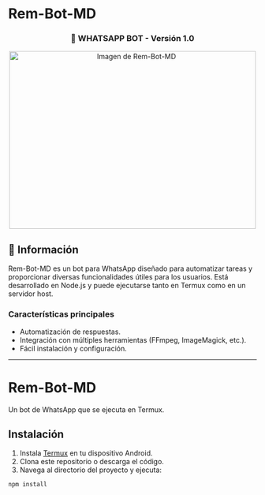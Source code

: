 # Rem-Bot-MD

<h3 align="center">🤖 WHATSAPP BOT - Versión 1.0</h3>
<p align="center">
    <img src="https://encrypted-tbn0.gstatic.com/images?q=tbn:ANd9GcTESmRtGU1pk3rlt6qrwTh1mwYwc06FTJKz7w&usqp=CAU"alt="Imagen de Rem-Bot-MD" width="500" height="360">
</p>

## 📝 Información
Rem-Bot-MD es un bot para WhatsApp diseñado para automatizar tareas y proporcionar diversas funcionalidades útiles para los usuarios. 
Está desarrollado en Node.js y puede ejecutarse tanto en Termux como en un servidor host.

### Características principales
- Automatización de respuestas.
- Integración con múltiples herramientas (FFmpeg, ImageMagick, etc.).
- Fácil instalación y configuración.

---

# Rem-Bot-MD

Un bot de WhatsApp que se ejecuta en Termux.

## Instalación

1. Instala [Termux](https://play.google.com/store/apps/details?id=com.termux) en tu dispositivo Android.
2. Clona este repositorio o descarga el código.
3. Navega al directorio del proyecto y ejecuta:

```bash
npm install
